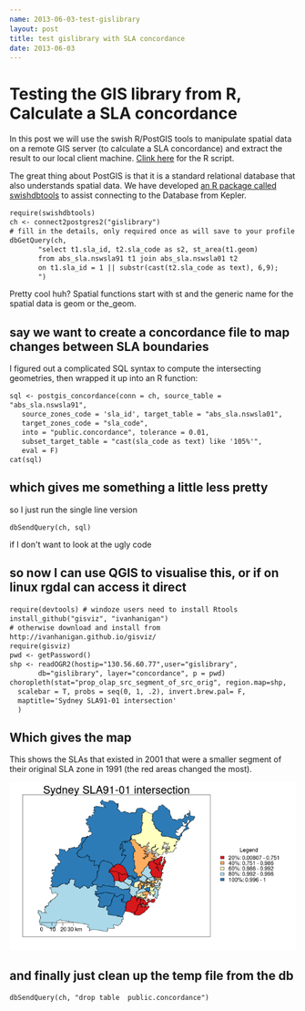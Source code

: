 ```yaml
---
name: 2013-06-03-test-gislibrary
layout: post
title: test gislibrary with SLA concordance
date: 2013-06-03
---
```


# Testing the GIS library from R, Calculate a SLA concordance
In this post we will use the swish R/PostGIS tools to manipulate spatial data on a remote GIS server (to calculate a SLA concordance) and extract the result to our local client machine.  [Clink here](/2013-06-03-test-gislibrary.R) for the R script.

The great thing about PostGIS is that it is a standard relational database that also understands spatial data.  We have developed [an R package called swishdbtools](http://swish-climate-impact-assessment.github.io/tools/swishdbtools/swishdbtools-downloads.html) to assist connecting to the Database from Kepler.

    require(swishdbtools)
    ch <- connect2postgres2("gislibrary")
    # fill in the details, only required once as will save to your profile
    dbGetQuery(ch, 
           "select t1.sla_id, t2.sla_code as s2, st_area(t1.geom)
           from abs_sla.nswsla91 t1 join abs_sla.nswsla01 t2 
           on t1.sla_id = 1 || substr(cast(t2.sla_code as text), 6,9);
           ")

Pretty cool huh?  Spatial functions start with st and the generic name for the spatial data is geom or the_geom.

## say we want to create a concordance file to map changes between SLA boundaries
I figured out a complicated SQL syntax to compute the intersecting geometries, then wrapped it up into an R function:


    sql <- postgis_concordance(conn = ch, source_table = "abs_sla.nswsla91",
       source_zones_code = 'sla_id', target_table = "abs_sla.nswsla01",
       target_zones_code = "sla_code",
       into = "public.concordance", tolerance = 0.01,
       subset_target_table = "cast(sla_code as text) like '105%'", 
       eval = F) 
    cat(sql)


## which gives me something a little less pretty
so I just run the single line version

    dbSendQuery(ch, sql)
    
if I don't want to look at the ugly code

## so now I can use QGIS to visualise this, or if on linux rgdal can access it direct
    require(devtools) # windoze users need to install Rtools
    install_github("gisviz", "ivanhanigan")
    # otherwise download and install from http://ivanhanigan.github.io/gisviz/
    require(gisviz)
    pwd <- getPassword()
    shp <- readOGR2(hostip="130.56.60.77",user="gislibrary",
           db="gislibrary", layer="concordance", p = pwd)
    choropleth(stat="prop_olap_src_segment_of_src_orig", region.map=shp, 
      scalebar = T, probs = seq(0, 1, .2), invert.brew.pal= F, 
      maptitle='Sydney SLA91-01 intersection'
      )
      
## Which gives the map
This shows the SLAs that existed in 2001 that were a smaller segment of their original SLA zone in 1991 (the red areas changed the most).

![nswconc.png](/images/nswconc.png)

## and finally just clean up the temp file from the db

    dbSendQuery(ch, "drop table  public.concordance")
